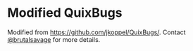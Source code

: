 # Modified QuixBugs

Modified from https://github.com/jkoppel/QuixBugs/. Contact [@brutalsavage](https://github.com/brutalsavage) for more details.
